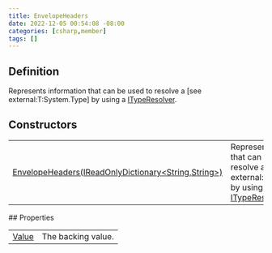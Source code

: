 ```yaml
---
title: EnvelopeHeaders
date: 2022-12-05 00:54:08 -08:00
categories: [csharp,member]
tags: []
---
```


## Definition

Represents information that can be used to resolve a [see external:T:System.Type] by using a <a href='/posts/csharp.member.entitydb.common.typeresolvers.ityperesolver/'>ITypeResolver</a>.

## Constructors
<table><tr><td><!--/posts/csharp.member.entitydb.common.envelopes.envelopeheaders-.ctor#.../--><a href='#'>EnvelopeHeaders(IReadOnlyDictionary&lt;String,String&gt;)</a></td><td>
Represents information that can be used to resolve a [see external:T:System.Type] by using a <a href='/posts/csharp.member.entitydb.common.typeresolvers.ityperesolver/'>ITypeResolver</a>.
</td></tr></table>
## Properties
<table><tr><td><!--/posts/csharp.member.entitydb.common.envelopes.envelopeheaders.value/--><a href='#'>Value</a></td><td>The backing value.</td></tr></table>
